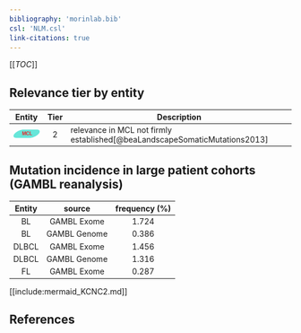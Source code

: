 ```yaml
---
bibliography: 'morinlab.bib'
csl: 'NLM.csl'
link-citations: true
---
```


[[_TOC_]]




## Relevance tier by entity

|Entity|Tier|Description|
|:------:|:----:|--------------------------------------|
|![MCL](images/icons/MCL_tier2.png)|2|relevance in MCL not firmly established[@beaLandscapeSomaticMutations2013]|


## Mutation incidence in large patient cohorts (GAMBL reanalysis)

|Entity|source |frequency (%)|
|:------:|:----:|:----:|
|BL|GAMBL Exome |1.724 |
|BL|GAMBL Genome |0.386 |
|DLBCL|GAMBL Exome |1.456 |
|DLBCL|GAMBL Genome |1.316 |
|FL|GAMBL Exome |0.287 |


[[include:mermaid_KCNC2.md]]

## References


